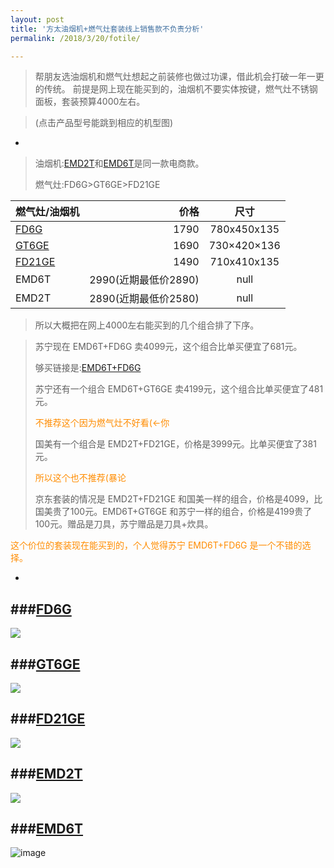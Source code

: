 ```yaml
---
layout: post
title: '方太油烟机+燃气灶套装线上销售款不负责分析'
permalink: /2018/3/20/fotile/

---
```

>帮朋友选油烟机和燃气灶想起之前装修也做过功课，借此机会打破一年一更的传统。
>前提是网上现在能买到的，油烟机不要实体按键，燃气灶不锈钢面板，套装预算4000左右。

>(点击产品型号能跳到相应的机型图)

-
>油烟机:[EMD2T](#anchor4)和[EMD6T](#anchor5)是同一款电商款。
>
>燃气灶:FD6G>GT6GE>FD21GE

| 燃气灶/油烟机       | 价格    |  尺寸  |
| --------    | -----:   | :----: |
| [FD6G](#anchor1) | 1790  |780x450x135   |
| [GT6GE](#anchor2)| 1690  |730×420×136	  |
| [FD21GE](#anchor3)| 1490 |710x410x135   |
|EMD6T|  2990(近期最低价2890)|   null       |
|EMD2T|  2890(近期最低价2580)|   null       |

>所以大概把在网上4000左右能买到的几个组合排了下序。

>苏宁现在 EMD6T+FD6G 卖4099元，这个组合比单买便宜了681元。
>
>够买链接是:[EMD6T+FD6G](https://product.suning.com/0070068550/193523691.html) 
>
>苏宁还有一个组合 EMD6T+GT6GE 卖4199元，这个组合比单买便宜了481元。
>
><font color=#FF8C00>不推荐这个因为燃气灶不好看(<-你</font>
>
>国美有一个组合是 EMD2T+FD21GE，价格是3999元。比单买便宜了381元。
>
><font color=#FF8C00>所以这个也不推荐(暴论</font>
>
>京东套装的情况是 EMD2T+FD21GE 和国美一样的组合，价格是4099，比国美贵了100元。EMD6T+GT6GE 和苏宁一样的组合，价格是4199贵了100元。赠品是刀具，苏宁赠品是刀具+炊具。

<font color=#FF8C00>这个价位的套装现在能买到的，个人觉得苏宁 EMD6T+FD6G 是一个不错的选择。</font>


-

###[FD6G](id:anchor1)
-
![](http://fotilepc.oss-cn-hangzhou.aliyuncs.com/2016-09-05/57ccf58d63f13.png)

###[GT6GE](id:anchor2)
-
![](http://fotilepc.oss-cn-hangzhou.aliyuncs.com/2017-06-19/5947b74cc06cd.png)

###[FD21GE](id:anchor3)
-
![](http://fotilepc.oss-cn-hangzhou.aliyuncs.com/2016-10-17/58046d8e9793e.png)

###[EMD2T](id:anchor4)
-
![](http://fotilepc.oss-cn-hangzhou.aliyuncs.com/2016-09-05/57cd16422dff9.png)

###[EMD6T](id:anchor5)
-
![image](http://fotilepc.oss-cn-hangzhou.aliyuncs.com/2017-06-21/594a40860fbbb.png)
